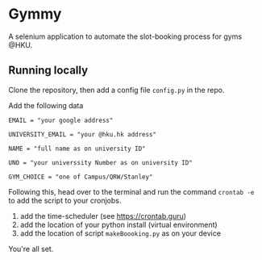 # Gymmy

A selenium application to automate the slot-booking process for gyms @HKU.

## Running locally
Clone the repository, then add a config file `config.py` in the repo.

Add the following data

`EMAIL = "your google address"`

`UNIVERSITY_EMAIL = "your @hku.hk address"`

`NAME = "full name as on university ID"`

`UNO = "your universsity Number as on university ID"`

`GYM_CHOICE = "one of Campus/QRW/Stanley"`

Following this, head over to the terminal and run the command `crontab -e` to add the script to your cronjobs.
1. add the time-scheduler (see https://crontab.guru)
2. add the location of your python install (virtual environment)
3. add the location of script `makeBoooking.py` as on your device 

You're all set. 
